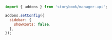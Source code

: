 ```js filename="./storybook/manager.js" renderer="common" language="js"
import { addons } from 'storybook/manager-api';

addons.setConfig({
  sidebar: {
    showRoots: false,
  },
});
```
